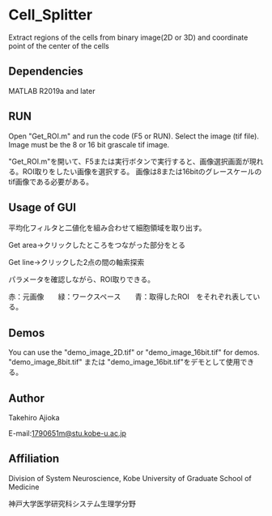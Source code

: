 # Cell_Splitter
Extract regions of the cells from binary image(2D or 3D) and coordinate point of the center of the cells

## Dependencies
MATLAB R2019a and later


## RUN
Open "Get_ROI.m" and run the code (F5 or RUN). Select the image (tif file).
Image must be the 8 or 16 bit grascale tif image.

"Get_ROI.m"を開いて、F5または実行ボタンで実行すると、画像選択画面が現れる。ROI取りをしたい画像を選択する。
画像は8または16bitのグレースケールのtif画像である必要がある。

## Usage of GUI

平均化フィルタと二値化を組み合わせて細胞領域を取り出す。

Get area→クリックしたところをつながった部分をとる

Get line→クリックした2点の間の軸索探索

パラメータを確認しながら、ROI取りできる。

赤：元画像　　緑：ワークスペース　　青：取得したROI　をそれぞれ表している。

## Demos
You can use the "demo_image_2D.tif" or "demo_image_16bit.tif" for demos.
"demo_image_8bit.tif" または "demo_image_16bit.tif"をデモとして使用できる。


## Author
Takehiro Ajioka 

E-mail:1790651m@stu.kobe-u.ac.jp


## Affiliation

Division of System Neuroscience, Kobe University of Graduate School of Medicine

神戸大学医学研究科システム生理学分野
